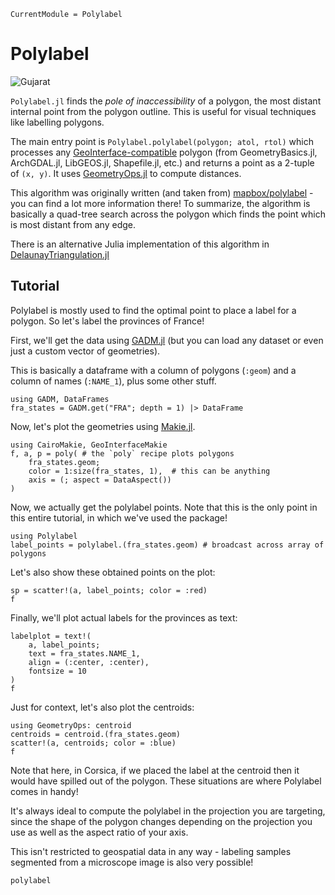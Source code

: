 ```@meta
CurrentModule = Polylabel
```

# Polylabel

![Gujarat](https://user-images.githubusercontent.com/32143268/214836992-7ff8b5d6-1a15-4655-a13d-bb12c04b4ce1.png)

`Polylabel.jl` finds the _pole of inaccessibility_ of a polygon, the most distant internal point from the polygon outline.  This is useful for visual techniques like labelling polygons.

The main entry point is `Polylabel.polylabel(polygon; atol, rtol)` which processes any [GeoInterface-compatible](https://github.com/JuliaGeo/GeoInterface.jl) polygon (from GeometryBasics.jl, ArchGDAL.jl, LibGEOS.jl, Shapefile.jl, etc.) and returns a point as a 2-tuple of `(x, y)`.  It uses [GeometryOps.jl](https://github.com/JuliaGeo/GeometryOps.jl) to compute distances.

This algorithm was originally written (and taken from) [mapbox/polylabel](https://github.com/mapbox/polylabel) - you can find a lot more information there!  To summarize, the algorithm is basically a quad-tree search across the polygon which finds the point which is most distant from any edge.  

There is an alternative Julia implementation of this algorithm in [DelaunayTriangulation.jl](https://github.com/DanielVandH/DelaunayTriangulation.jl)

## Tutorial

Polylabel is mostly used to find the optimal point to place a label for a polygon.  So let's label the provinces of France!  

First, we'll get the data using [GADM.jl](https://github.com/JuliaGeo/GADM.jl) (but you can load any dataset or even just a custom vector of geometries).

This is basically a dataframe with a column of polygons (`:geom`) and a column of names (`:NAME_1`), plus some other stuff.
```@example tutorial
using GADM, DataFrames
fra_states = GADM.get("FRA"; depth = 1) |> DataFrame
```

Now, let's plot the geometries using [Makie.jl](https://github.com/MakieOrg/Makie.jl).
```@example tutorial
using CairoMakie, GeoInterfaceMakie
f, a, p = poly( # the `poly` recipe plots polygons
    fra_states.geom; 
    color = 1:size(fra_states, 1),  # this can be anything
    axis = (; aspect = DataAspect())
)
```

Now, we actually get the polylabel points.  Note that this is the only point in this entire tutorial, in which we've used the package!
```@example tutorial
using Polylabel
label_points = polylabel.(fra_states.geom) # broadcast across array of polygons
```

Let's also show these obtained points on the plot:
```@example tutorial
sp = scatter!(a, label_points; color = :red)
f
```

Finally, we'll plot actual labels for the provinces as text:
```@example tutorial
labelplot = text!(
    a, label_points; 
    text = fra_states.NAME_1, 
    align = (:center, :center), 
    fontsize = 10
)
f
```

Just for context, let's also plot the centroids:
```@example tutorial
using GeometryOps: centroid
centroids = centroid.(fra_states.geom)
scatter!(a, centroids; color = :blue)
f
```

Note that here, in Corsica, if we placed the label at the centroid then it would have spilled out of the polygon.  These situations are where Polylabel comes in handy!

It's always ideal to compute the polylabel in the projection you are targeting, since the shape of the polygon changes depending on the projection you use as well as the aspect ratio of your axis.

This isn't restricted to geospatial data in any way - labeling samples segmented from a microscope image is also very possible!

```@docs
polylabel
```
